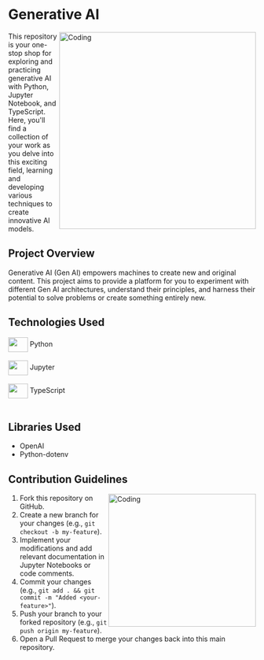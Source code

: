 # Generative AI

<img align="right" alt="Coding" width="400" src="https://cdn.dribbble.com/users/7379292/screenshots/15401203/media/a452ce0193001e90bc3d93853b33f9fa.gif">

This repository is your one-stop shop for exploring and practicing generative AI with Python, Jupyter Notebook, and TypeScript. Here, you'll find a collection of your work as you delve into this exciting field, learning and developing various techniques to create innovative AI models.

## Project Overview

Generative AI (Gen AI) empowers machines to create new and original content. This project aims to provide a platform for you to experiment with different Gen AI architectures, understand their principles, and harness their potential to solve problems or create something entirely new.

## Technologies Used

<a href="https://www.python.org/" target="blank"><img align="center" src="https://upload.wikimedia.org/wikipedia/commons/thumb/1/1f/Python_logo_01.svg/2048px-Python_logo_01.svg.png" height="30" width="40" /></a> Python<br><br>
<a href="https://jupyter.org/" target="blank"><img align="center" src="https://upload.wikimedia.org/wikipedia/commons/thumb/3/38/Jupyter_logo.svg/1200px-Jupyter_logo.svg.png" height="30" width="40" /></a> Jupyter<br><br>
<a href="https://www.typescriptlang.org/" target="blank"><img align="center" src="https://upload.wikimedia.org/wikipedia/commons/thumb/4/4c/Typescript_logo_2020.svg/2048px-Typescript_logo_2020.svg.png" height="30" width="40" /></a> TypeScript<br><br>
## Libraries Used 
* OpenAI 
* Python-dotenv

## Contribution Guidelines
<img align="right" alt="Coding" width="300" height="270" src="https://i.pinimg.com/originals/54/53/70/54537036a5587397e8f49f705e1d7077.gif">



1. Fork this repository on GitHub.
2. Create a new branch for your changes (e.g., `git checkout -b my-feature`).
3. Implement your modifications and add relevant documentation in Jupyter Notebooks or code comments.
4. Commit your changes (e.g., `git add . && git commit -m "Added <your-feature>"`).
5. Push your branch to your forked repository (e.g., `git push origin my-feature`).
6. Open a Pull Request to merge your changes back into this main repository.
